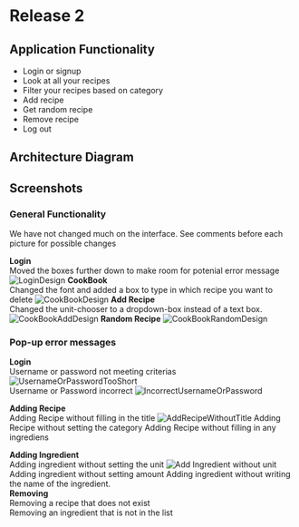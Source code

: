# Release 2

## Application Functionality
 
- Login or signup
 - Look at all your recipes
 - Filter your recipes based on category
 - Add recipe
 - Get random recipe
 - Remove recipe
 - Log out

## Architecture Diagram


 ## Screenshots

 ### General Functionality  
We have not changed much on the interface. See comments before each picture for possible changes

**Login**  
Moved the boxes further down to make room for potenial error message
![LoginDesign](UIDesign/Login2.PNG)
**CookBook**  
Changed the font and added a box to type in which recipe you want to delete
![CookBookDesign](UIDesign/CookBookMain2.PNG)
**Add Recipe**  
Changed the unit-chooser to a dropdown-box instead of a text box. 
![CookBookAddDesign](UIDesign/CookBookAdd2.PNG)
**Random Recipe**
![CookBookRandomDesign](UIDesign/CookBookRandom2.PNG)


 ### Pop-up error messages

 **Login**  
 Username or password not meeting criterias
![UsernameOrPasswordTooShort](UIErrorMessages/UsernameOrPassqordTooShort.png)  
Username or Password incorrect
![IncorrectUsernameOrPassword](UIErrorMessages/IncorrectUserInfo.png)

**Adding Recipe**  
Adding Recipe without filling in the title
![AddRecipeWithoutTitle](UIErrorMessages/AddRecipeWithoutTitle.png)
Adding Recipe without setting the category
Adding Recipe without filling in any ingrediens


**Adding Ingredient**  
Adding ingredient without setting the unit
![Add Ingredient without unit](UIErrorMessages/AddIngWithoutUnit.png)
Adding ingredient without setting amount
Adding ingredient without writing the name of the ingredient.  
**Removing**  
Removing a recipe that does not exist  
Removing an ingredient that is not in the list


